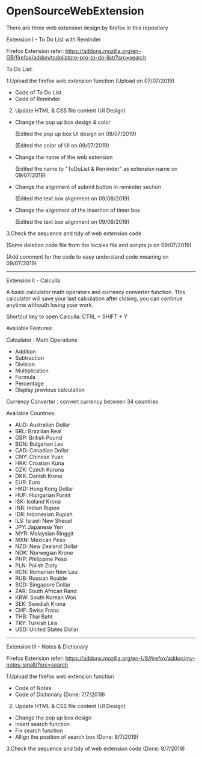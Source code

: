 # OpenSourceWebExtension

There are three web extension design by firefox in this repository

Extension I - To Do List with Reminder 

Firefox Extension refer: https://addons.mozilla.org/en-GB/firefox/addon/todolistpro-pro-to-do-list/?src=search

To Do List:

1.Upload the firefox web extension function
  (Upload on 07/07/2019)
  - Code of To Do List
  - Code of Reminder


2. Update HTML & CSS file content (UI Design) 
  - Change the pop up box design & color
 
      (Edited the pop up box UI design on 08/07/2019)

      (Edited the color of UI on 09/07/2019)
  
  - Change the name of the web extension
  
      (Edited the name to "ToDoList & Reminder" as extension name on 09/07/2019)
  
  - Change the alignment of submit button in reminder section 
 
      (Edited the text box alignment on 09/08/2019)
  
  - Change the alignment of the insertion of timer box
 
      (Edited the text box alignment on 09/08/2019)


3.Check the sequence and tidy of web extension code

  (Some deletion code file from the locales file and scripts.js on 09/07/2019)
  
  (Add comment for the code to easy understand code meaning on 09/07/2019)

_____________________________________________________________________________________________________________________________________


Extension II - Calculla

A basic calculator math operators and currency converter function. This calculator will save your last calculation after closing, you can continue anytime withouth losing your work. 

Shortcut key to open Calculla: CTRL + SHIFT + Y

Available Features:

Calculator : Math Operations
 - Addition 
 - Subtraction
 - Division
 - Multiplication
 - Formula
 - Percentage
 - Display previous calculation

Currency Converter : convert currency between 34 countries

Available Countries:
 - AUD: Australian Dollar
 - BRL: Brazilian Real
 - GBP: British Pound
 - BGN: Bulgarian Lev
 - CAD: Canadian Dollar
 - CNY: Chinese Yuan
 - HRK: Croatian Kuna
 - CZK: Czech Koruna
 - DKK: Danish Krone
 - EUR: Euro
 - HKD: Hong Kong Dollar
 - HUF: Hungarian Forint
 - ISK: Iceland Krona
 - INR: Indian Rupee
 - IDR: Indonesian Rupiah
 - ILS: Israeli New Sheqel
 - JPY: Japanese Yen
 - MYR: Malaysian Ringgit
 - MXN: Mexican Peso
 - NZD: New Zealand Dollar
 - NOK: Norwegian Krone
 - PHP: Philippine Peso
 - PLN: Polish Zloty
 - RON: Romanian New Leu
 - RUB: Russian Rouble
 - SGD: Singapore Dollar
 - ZAR: South African Rand
 - KRW: South Korean Won
 - SEK: Swedish Krona
 - CHF: Swiss Franc
 - THB: Thai Baht
 - TRY: Turkish Lira
 - USD: United States Dollar
 _______________________________________________________________________________________________________________________________________
 Extension III - Notes & Dictionary 

Firefox Extension refer: https://addons.mozilla.org/en-US/firefox/addon/my-notes-small/?src=search

1.Upload the firefox web extension function
  - Code of Notes
  - Code of Dictionary
  (Done: 7/7/2019)

2. Update HTML & CSS file content (UI Design) 
  - Change the pop up box design 
  - Insert search function 
  - Fix search function
  - Allign the position of search box
  (Done: 8/7/2019)

3.Check the sequence and tidy of web extension code
  (Done: 8/7/2019)
